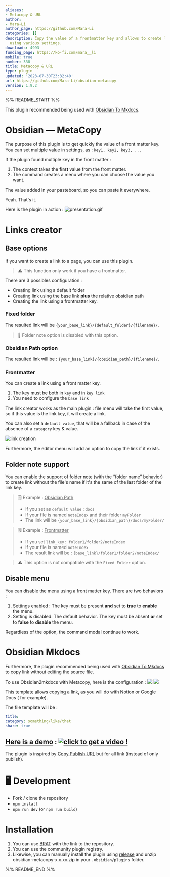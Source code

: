 ```yaml
---
aliases:
- Metacopy & URL
author:
- Mara-Li
author_page: https://github.com/Mara-Li
categories: []
description: Copy the value of a frontmatter key and allows to create link from it
  using various settings.
downloads: 4993
funding_page: https://ko-fi.com/mara__li
mobile: true
number: 338
title: Metacopy & URL
type: plugin
updated: '2023-07-30T23:32:40'
url: https://github.com/Mara-Li/obsidian-metacopy
version: 1.9.2
---
```


%% README_START %%

This plugin recommended being used
with [Obsidian To Mkdocs](https://github.com/Mara-Li/mkdocs_obsidian_publish).
# Obsidian — MetaCopy

The purpose of this plugin is to get quickly the value of a front matter key. You can set multiple value in settings, as : `key1, key2, key3, ...`

If the plugin found multiple key in the front matter :

1. The context takes the **first** value from the front matter.
2. The command creates a menu where you can choose the value you want.

The value added in your pasteboard, so you can paste it everywhere.

Yeah. That's it.

Here is the plugin in action :
![presentation.gif](https://raw.githubusercontent.com/Mara-Li/obsidian-metacopy/HEAD/docs/presentation.gif)

# Links creator

## Base options

If you want to create a link to a page, you can use this plugin.

> ⚠️ This function only work if you have a frontmatter.

There are 3 possibles configuration :

- Creating link using a default folder
- Creating link using the base link **plus** the relative obsidian path
- Creating the link using a frontmatter key.

### Fixed folder

The resulted link will be `{your_base_link}/{default_folder}/{filename}/`.

> 💭 Folder note option is disabled with this option.

### Obsidian Path option

The resulted link will be : `{your_base_link}/{obsidian_path}/{filename}/`.

### Frontmatter

You can create a link using a front matter key.

1. The key must be both in `key` and in `key link`
2. You need to configure the `base link`

The link creator works as the main plugin : file menu will take the first value,
so if this value is the link key, it will create a link.

You can also set a `default value`, that will be a fallback in case of the
absence of a `category` key & value.

![link creation](https://raw.githubusercontent.com/Mara-Li/obsidian-metacopy/HEAD/docs/link_creation.gif)

Furthermore, the editor menu will add an option to copy the link if it exists.

## Folder note support

You can enable the support of folder note (with the “folder name” behavior) to
create link without the file's name if it's the same of the last folder of the
link key.

> ️🗒️ Example : <u>Obsidian Path</u>
> - If you set as `default value` : `docs`
> - If your file is named `noteIndex` and their folder `myFolder`
> - The link will be `{your_base_link}/{obsidian_path}/docs/myFolder/`

> 🗒️ Example : <u>Frontmatter</u>
> - If you set `link_key: folder1/folder2/noteIndex`
> - If your file is named `noteIndex`
> - The result link will be : `{base_link}/folder1/folder2/noteIndex/`

> ⚠️ This option is not compatible with the `Fixed Folder` option.

## Disable menu

You can disable the menu using a front matter key. There are two behaviors :

1. Settings enabled :
   The key must be present **and** set to **true** to **enable** the menu.
2. Setting is disabled:
   The default behavior.
   The key must be absent **or** set to **false** to **disable** the menu.

Regardless of the option, the command modal continue to work.

# Obsidian Mkdocs

Furthermore, the plugin recommended being used
with [Obsidian To Mkdocs](https://github.com/Mara-Li/mkdocs_obsidian_publish) to
copy link without editing the source file.

To use Obsidian2mkdocs with Metacopy, here is the configuration :
![](https://raw.githubusercontent.com/Mara-Li/obsidian-metacopy/HEAD/docs/metacopy3.png)
![](https://raw.githubusercontent.com/Mara-Li/obsidian-metacopy/HEAD/docs/metacopy2.png)

This template allows copying a link, as you will do with Notion or Google Docs (
for example).

The file template will be :
```yaml
title: 
category: something/like/that
share: true
```

[Here is a demo](https://www.loom.com/share/88c64da2ba194e219578d5911fb8e08d) : 
[![click to get a video !](https://raw.githubusercontent.com/Mara-Li/obsidian-metacopy/HEAD/docs/demo.gif)](https://www.loom.com/share/88c64da2ba194e219578d5911fb8e08d)
---

The plugin is inspired by [Copy Publish URL](https://github.com/kometenstaub/copy-publish-url) but for all link (instead of only publish).


# 🖥️ Development

- Fork / clone the repository
- `npm install`
- `npm run dev` (or `npm run build`)

# Installation

1. You can use [BRAT](https://github.com/TfTHacker/obsidian42-brat) with the link to the repository.
2. You can use the community plugin registry.
3. Likewise, you can manually install the plugin using [release](https://github.com/Mara-Li/obsidian-metacopy/releases) and unzip obsidian-metacopy-x.x.xx.zip in your `.obsidian/plugins` folder.


%% README_END %%